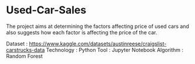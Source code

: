 # Used-Car-Sales
The project aims at determining the factors affecting price of used cars and also suggests how each factor is affecting the price of the car.

Dataset : https://www.kaggle.com/datasets/austinreese/craigslist-carstrucks-data
Technology : Python
Tool : Jupyter Notebook
Algorithm : Random Forest
